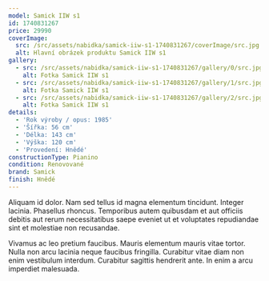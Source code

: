```yaml
---
model: Samick IIW s1
id: 1740831267
price: 29990
coverImage:
  src: /src/assets/nabidka/samick-iiw-s1-1740831267/coverImage/src.jpg
  alt: Hlavní obrázek produktu Samick IIW s1
gallery:
  - src: /src/assets/nabidka/samick-iiw-s1-1740831267/gallery/0/src.jpg
    alt: Fotka Samick IIW s1
  - src: /src/assets/nabidka/samick-iiw-s1-1740831267/gallery/1/src.jpg
    alt: Fotka Samick IIW s1
  - src: /src/assets/nabidka/samick-iiw-s1-1740831267/gallery/2/src.jpg
    alt: Fotka Samick IIW s1
details:
  - 'Rok výroby / opus: 1985'
  - 'Šířka: 56 cm'
  - 'Délka: 143 cm'
  - 'Výška: 120 cm'
  - 'Provedení: Hnědé'
constructionType: Pianino
condition: Renovované
brand: Samick
finish: Hnědé
---
```

Aliquam id dolor. Nam sed tellus id magna elementum tincidunt. Integer lacinia. Phasellus rhoncus. Temporibus autem quibusdam et aut officiis debitis aut rerum necessitatibus saepe eveniet ut et voluptates repudiandae sint et molestiae non recusandae.

Vivamus ac leo pretium faucibus. Mauris elementum mauris vitae tortor. Nulla non arcu lacinia neque faucibus fringilla. Curabitur vitae diam non enim vestibulum interdum. Curabitur sagittis hendrerit ante. In enim a arcu imperdiet malesuada.
